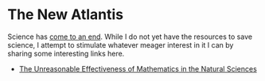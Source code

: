 # The New Atlantis

Science has [come to an end](https://www.edge.org/conversation/john_horgan-why-i-think-science-is-ending). 
While I do not yet have the resources to save science, I attempt to stimulate whatever meager interest in it
I can by sharing some interesting links here.

- [The Unreasonable Effectiveness of Mathematics in the Natural Sciences](https://www.dartmouth.edu/~matc/MathDrama/reading/Wigner.html)
